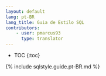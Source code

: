```yaml
---
layout: default
lang: pt-BR
lang_title: Guia de Estilo SQL
contributors:
    - user: pmarcus93
      type: translator
---
```


* TOC
{:toc}

{% include sqlstyle.guide.pt-BR.md %}
